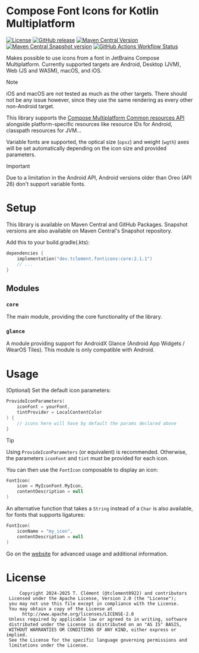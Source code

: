 # Compose Font Icons for Kotlin Multiplatform

[![License](https://img.shields.io/github/license/tclement0922/compose-font-icons?style=for-the-badge)](LICENSE)
[![GitHub release](https://img.shields.io/github/v/release/tclement0922/compose-font-icons?style=for-the-badge)](https://github.com/tclement0922/compose-font-icons/releases/latest)
[![Maven Central Version](https://img.shields.io/maven-central/v/dev.tclement.fonticons/core?style=for-the-badge&label=MAVEN%20CENTRAL)](https://central.sonatype.com/namespace/dev.tclement.fonticons)
[![Maven Central Snapshot version](https://img.shields.io/maven-metadata/v?metadataUrl=https%3A%2F%2Fcentral.sonatype.com%2Frepository%2Fmaven-snapshots%2Fdev%2Ftclement%2Ffonticons%2Fcore%2Fmaven-metadata.xml&versionSuffix=-SNAPSHOT&style=for-the-badge&label=SNAPSHOT)](https://central.sonatype.com/service/rest/repository/browse/maven-snapshots/dev/tclement/fonticons/)
[![GitHub Actions Workflow Status](https://img.shields.io/github/actions/workflow/status/tclement0922/compose-font-icons/build.yml?style=for-the-badge)](https://github.com/tclement0922/compose-font-icons/actions)

Makes possible to use icons from a font in JetBrains Compose Multiplatform.
Currently supported targets are Android, Desktop (JVM), Web (JS and WASM), macOS, and iOS.

> [!NOTE]
> iOS and macOS are not tested as much as the other targets. There should not be any issue however, since they use the
> same rendering as every other non-Android target.

This library supports the [Compose Multiplatform Common resources API](https://www.jetbrains.com/help/kotlin-multiplatform-dev/compose-images-resources.html)
alongside platform-specific resources like resource IDs for Android, classpath resources for JVM...

Variable fonts are supported, the optical size (`opsz`) and weight (`wgth`) axes will be set automatically depending on the
icon size and provided parameters.

> [!IMPORTANT]
> Due to a limitation in the Android API, Android versions older than Oreo (API 26) don't support variable fonts.

# Setup

This library is available on Maven Central and GitHub Packages. Snapshot versions are also available
on Maven Central's Snapshot repository.

Add this to your build.gradle(.kts):

```kotlin
dependencies {
    implementation("dev.tclement.fonticons:core:2.1.1")
    // ...
}
```

## Modules

### `core`

The main module, providing the core functionality of the library.

### `glance`

A module providing support for AndroidX Glance (Android App Widgets / WearOS Tiles). This module is only compatible with
Android.

# Usage

(Optional) Set the default icon parameters:
```kotlin
ProvideIconParameters(
    iconFont = yourFont,
    tintProvider = LocalContentColor
) {
    // icons here will have by default the params declared above
}
```

> [!TIP]
> Using `ProvideIconParameters` (or equivalent) is recommended. Otherwise, the parameters `iconFont` and `tint` must be 
> provided for each icon.

You can then use the `FontIcon` composable to display an icon:
```kotlin
FontIcon(
    icon = MyIconFont.MyIcon,
    contentDescription = null
)
```

An alternative function that takes a `String` instead of a `Char` is also available, for fonts that supports ligatures:
```kotlin
FontIcon(
    iconName = "my_icon",
    contentDescription = null
)
```

Go on the [website](https://tclement0922.github.io/compose-font-icons) for advanced usage and additional information.

# License

```
     Copyright 2024-2025 T. Clément (@tclement0922) and contributors
 Licensed under the Apache License, Version 2.0 (the "License");
 you may not use this file except in compliance with the License.
 You may obtain a copy of the License at
      http://www.apache.org/licenses/LICENSE-2.0
 Unless required by applicable law or agreed to in writing, software
 distributed under the License is distributed on an "AS IS" BASIS,
 WITHOUT WARRANTIES OR CONDITIONS OF ANY KIND, either express or implied.
 See the License for the specific language governing permissions and
 limitations under the License.
```
